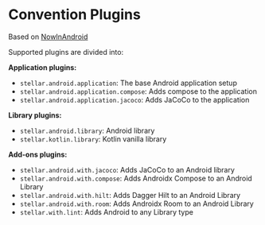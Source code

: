 # Convention Plugins

Based on [NowInAndroid](https://github.com/android/nowinandroid/tree/main/build-logic)

Supported plugins are divided into:

**Application plugins:**

- `stellar.android.application`: The base Android application setup
- `stellar.android.application.compose`: Adds compose to the application
- `stellar.android.application.jacoco`: Adds JaCoCo to the application

**Library plugins:**

- `stellar.android.library`: Android library
- `stellar.kotlin.library`: Kotlin vanilla library

**Add-ons plugins:**

- `stellar.android.with.jacoco`: Adds JaCoCo to an Android library
- `stellar.android.with.compose`: Adds Androidx Compose to an Android Library
- `stellar.android.with.hilt`: Adds Dagger Hilt to an Android Library
- `stellar.android.with.room`: Adds Androidx Room to an Android Library
- `stellar.with.lint`: Adds Android to any Library type